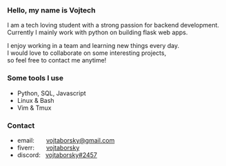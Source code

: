 ### Hello, my name is Vojtech

I am a tech loving student with a strong passion for backend development.\
Currently I mainly work with python on building flask web apps.

I enjoy working in a team and learning new things every day.\
I would love to collaborate on some interesting projects,\
so feel free to contact me anytime!

### Some tools I use
- Python, SQL, Javascript
- Linux & Bash
- Vim & Tmux
### Contact
- email:&nbsp;&nbsp;&nbsp;&nbsp;&nbsp;&nbsp;    vojtaborsky@gmail.com
- fiverr:&nbsp;&nbsp;&nbsp;&nbsp;&nbsp;&nbsp;   <a href="https://www.fiverr.com/vojtaborsky" target="_blank">vojtaborsky</a>
- discord:&nbsp;&nbsp;                          <a href="https://discord.com/users/763717061960269844" target="_blank">vojtaborsky#2457</a>
